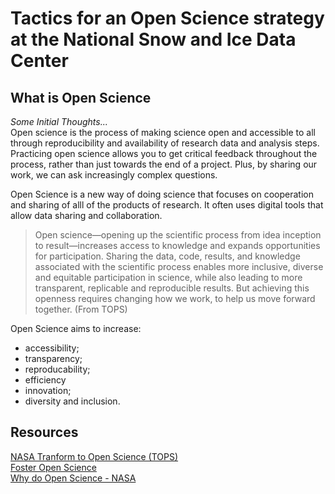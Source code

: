 # Tactics for an Open Science strategy at the National Snow and Ice Data Center
## What is Open Science
_Some Initial Thoughts..._  
Open science is the process of making science open and accessible to all through reproducibility and availability of research data and 
analysis steps. Practicing open science allows you to get critical feedback throughout the process, rather than just towards the end 
of a project. Plus, by sharing our work, we can ask increasingly complex questions.

Open Science is a new way of doing science that focuses on cooperation and sharing of alll of the products of research.  It often uses 
digital tools that allow data sharing and collaboration.

>Open science—opening up the scientific process from idea inception to result—increases access to knowledge and expands opportunities for participation. Sharing the data, code, results, and knowledge associated with the scientific process enables more inclusive, diverse and equitable participation in science, while also leading to more transparent, replicable and reproducible results. But achieving this openness requires changing how we work, to help us move forward together.
(From TOPS)

Open Science aims to increase:
- accessibility;
- transparency;
- reproducability;
- efficiency
- innovation;
- diversity and inclusion.

## Resources
[NASA Tranform to Open Science (TOPS)](https://science.nasa.gov/open-science/transform-to-open-science)  
[Foster Open Science](https://www.fosteropenscience.eu/content/what-open-science-introduction)  
[Why do Open Science - NASA](https://science.nasa.gov/open-science/why-do-open-science)  
